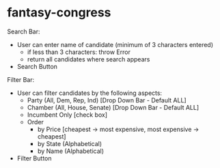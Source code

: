 # fantasy-congress

Search Bar:

- User can enter name of candidate (minimum of 3 characters entered)
    - if less than 3 characters: throw Error
    - return all candidates where search appears
- Search Button

Filter Bar:

- User can filter candidates by the following aspects:
    - Party (All, Dem, Rep, Ind) [Drop Down Bar - Default ALL]
    - Chamber (All, House, Senate) [Drop Down Bar - Default ALL]
    - Incumbent Only [check box]
    - Order 
        - by Price [cheapest -> most expensive, most expensive -> cheapest]
        - by State (Alphabetical)
        - by Name (Alphabetical)
- Filter Button